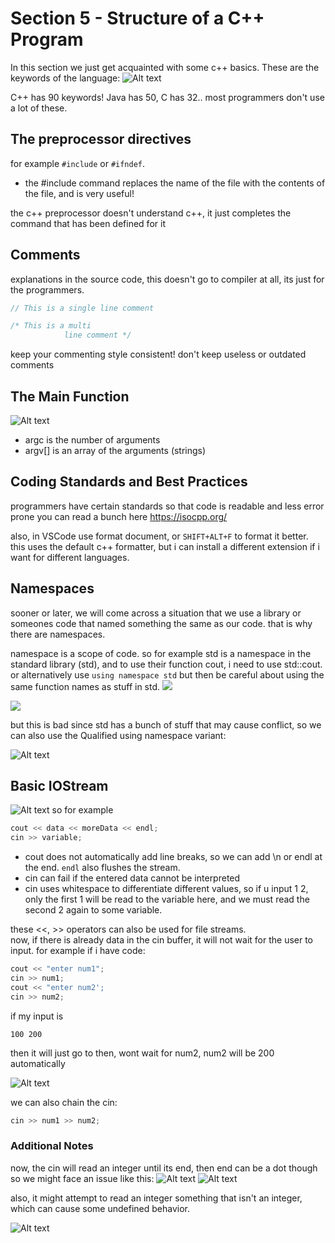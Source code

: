 # Section 5 - Structure of a C++ Program
In this section we just get acquainted with some c++ basics.
These are the keywords of the language:
![Alt text](images/keywords.png)

C++ has 90 keywords!
Java has 50, C has 32..
most programmers don't use a lot of these.<br>

## The preprocessor directives
for example ```#include``` or ```#ifndef```.
- the #include command replaces the name of the file with the contents of the file, and is very useful!

the c++ preprocessor doesn't understand c++, it just completes the command that has been defined for it

## Comments
explanations in the source code, this doesn't go to compiler at all, its just for the programmers.


```c++
// This is a single line comment

/* This is a multi
            line comment */

```
keep your commenting style consistent! don't keep useless or outdated comments


## The Main Function
![Alt text](images/main.png)

- argc is the number of arguments
- argv[] is an array of the arguments (strings)

## Coding Standards and Best Practices
programmers have certain standards so that code is readable and less error prone
you can read a bunch here
https://isocpp.org/

also, in VSCode use format document, or ```SHIFT+ALT+F``` to format it better. this uses the default c++ formatter, but i can install a different extension if i want for different languages.

## Namespaces
sooner or later, we will come across a situation that we use a library or someones code that named something the same as our code.
that is why there are namespaces.

namespace is a scope of code.
so for example std is a namespace in the standard library (std), and to use their function cout, i need to use std::cout. or alternatively use ```using namespace std``` but then be careful about using the same function names as stuff in std.
![](images/explicitlyNamespaces.png)

![](images/implicitlyNamespaces.png)

but this is bad since std has a bunch of stuff that may cause conflict, so we can also use the Qualified using namespace variant:

![Alt text](images/QualifiedNamespace.png)

## Basic IOStream
![Alt text](images/BasicIO.png)
so for example
```c++
cout << data << moreData << endl;
cin >> variable;
```
- cout does not automatically add line breaks, so we can add \n or endl at the end.
```endl``` also flushes the stream.
- cin can fail if the entered data cannot be interpreted
- cin uses whitespace to differentiate different values, so if u input 1 2, only the first 1 will be read to the variable here, and we must read the second 2 again to some variable.

these <<, >> operators can also be used for file streams.
<br>
now, if there is already data in the cin buffer, it will not wait for the user to input.
for example
if i have code:
```C++
cout << "enter num1";
cin >> num1;
cout << "enter num2';
cin >> num2;
```
if my input is 
```shell
100 200
```
then it will just go to then, wont wait for num2, num2 will be 200 automatically


![Alt text](images/BasicIOBuffer.png)


we can also chain the cin:
```c++
cin >> num1 >> num2; 
```

### Additional Notes
now, the cin will read an integer until its end, then end can be a dot though
so we might face an issue like this:
![Alt text](images/cinBad.png)
![Alt text](images/cinBadRun.png)

also, it might attempt to read an integer something that isn't an integer, which can cause some undefined behavior.

![Alt text](images/FrankParse.png)
